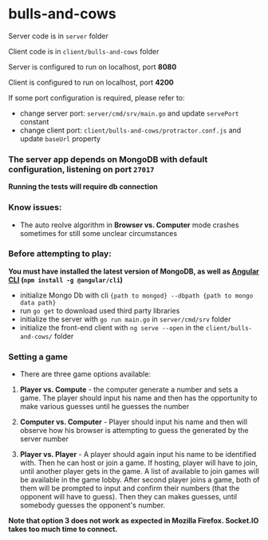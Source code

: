 # bulls-and-cows

Server code is in `server` folder

Client code is in `client/bulls-and-cows` folder

Server is configured to run on localhost, port **8080**

Client is configured to run on localhost, port **4200**

If some port configuration is required, please refer to:
- change server port: `server/cmd/srv/main.go` and update `servePort` constant
- change client port: `client/bulls-and-cows/protractor.conf.js` and update `baseUrl` property


### The server app depends on MongoDB with default configuration, listening on port `27017`
**Running the tests will require db connection**


### Know issues:
- The auto reolve algorithm in **Browser vs. Computer** mode crashes sometimes for still some unclear circumstances

### Before attempting to play:
**You must have installed the latest version of MongoDB, as well as [Angular CLI](https://github.com/angular/angular-cli) (`npm install -g @angular/cli`)**

- initialize Mongo Db with cli `{path to mongod} --dbpath {path to mongo data path}`
- run `go get` to download used third party libraries
- initialize the server with `go run main.go` in `server/cmd/srv` folder
- initialize the front-end client with `ng serve --open` in the `client/bulls-and-cows/` folder

### Setting a game

* There are three game options available:
1) **Player vs. Compute** - the computer generate a number and sets a game. The player should input his name and then
has the opportunity to make various guesses until he guesses the number

2) **Computer vs. Computer** - Player should input his name and then will observe how his browser is attempting to guess 
the generated by the server number

3) **Player vs. Player** - A player should again input his name to be identified with. Then he can host or join a game.
If hosting, player will have to join, until another player gets in the game.
A list of available to join games will be available in the game lobby.
After second player joins a game, both of them will be prompted to input and confirm their numbers (that the opponent will have to guess). Then they can makes guesses, until somebody guesses the opponent's number.

**Note that option 3 does not work as expected in Mozilla Firefox. Socket.IO takes too much time to connect.**
